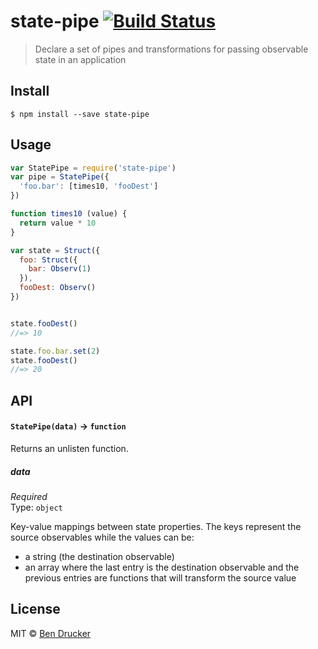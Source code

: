 # state-pipe [![Build Status](https://travis-ci.org/bendrucker/state-pipe.svg?branch=master)](https://travis-ci.org/bendrucker/state-pipe)

> Declare a set of pipes and transformations for passing observable state in an application


## Install

```
$ npm install --save state-pipe
```


## Usage

```js
var StatePipe = require('state-pipe')
var pipe = StatePipe({
  'foo.bar': [times10, 'fooDest']
})

function times10 (value) {
  return value * 10
}

var state = Struct({
  foo: Struct({
    bar: Observ(1)
  }),
  fooDest: Observ()
})


state.fooDest()
//=> 10

state.foo.bar.set(2)
state.fooDest()
//=> 20
```

## API

#### `StatePipe(data)` -> `function`

Returns an unlisten function.

##### data

*Required*  
Type: `object`

Key-value mappings between state properties. The keys represent the source observables while the values can be:

* a string (the destination observable)
* an array where the last entry is the destination observable and the previous entries are functions that will transform the source value


## License

MIT © [Ben Drucker](http://bendrucker.me)
